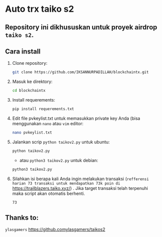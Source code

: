 # Auto trx taiko s2

## Repository ini dikhususkan untuk proyek airdrop `taiko s2`.

## Cara install

1. Clone repository:

   ```bash
   git clone https://github.com/IKSANNURPADILLAH/blockchaintx.git
   ```

2. Masuk ke direktory:

   ```bash
   cd blockchaintx
   ```
   
3. Install requerements:

   ```bash
   pip install requerements.txt
   ```
   
4. Edit file pvkeylist.txt untuk memasukkan private key Anda (bisa menggunakan `nano` atau `vim` editor:

   ```bash
   nano pvkeylist.txt
   ```

5. Jalankan scrip `python taikov2.py` untuk ubuntu:

   ```bash
   python taikov2.py
   ```
   - atau `python3 taikov2.py` untuk debian:
   ```bash
   python3 taikov2.py
   ```
   
6. Silahkan isi berapa kali Anda ingin melakukan transaksi (`refferensi harian 73 transaksi untuk mendapatkan 73k poin di ` https://trailblazers.taiko.xyz/) . Jika target transaksi telah terpenuhi maka script akan otomatis berhenti.
   ```bash
   73
   ```

## Thanks to:
`ylasgamers` https://github.comylasgamers/taikos2
